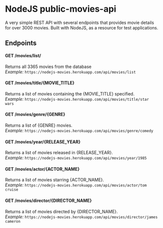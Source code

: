 # NodeJS public-movies-api
A very simple REST API with several endpoints that provides movie details for over 3000 movies. Built with NodeJS, as a resource for test applications.

## Endpoints

#### GET /movies/list/
  Returns all 3365 movies from the database  
  *Example:* ``` https://nodejs-movies.herokuapp.com/api/movies/list ```
  
#### GET /movies/title/{MOVIE_TITLE}
  Returns a list of movies containing the {MOVIE_TITLE} specified.  
  *Example:* ``` https://nodejs-movies.herokuapp.com/api/movies/title/star wars ```

#### GET /movies/genre/{GENRE}
  Returns a list of {GENRE} movies.  
  *Example:* ``` https://nodejs-movies.herokuapp.com/api/movies/genre/comedy ```

#### GET /movies/year/{RELEASE_YEAR}
  Returns a list of movies released in {RELEASE_YEAR}.  
  *Example:* ``` https://nodejs-movies.herokuapp.com/api/movies/year/1985 ```

#### GET /movies/actor/{ACTOR_NAME}
  Returns a list of movies starring {ACTOR_NAME}.  
  *Example:* ``` https://nodejs-movies.herokuapp.com/api/movies/actor/tom cruise ```

#### GET /movies/director/{DIRECTOR_NAME}
  Returns a list of movies directed by {DIRECTOR_NAME}.  
  *Example:* ``` https://nodejs-movies.herokuapp.com/api/movies/director/james cameron ```
